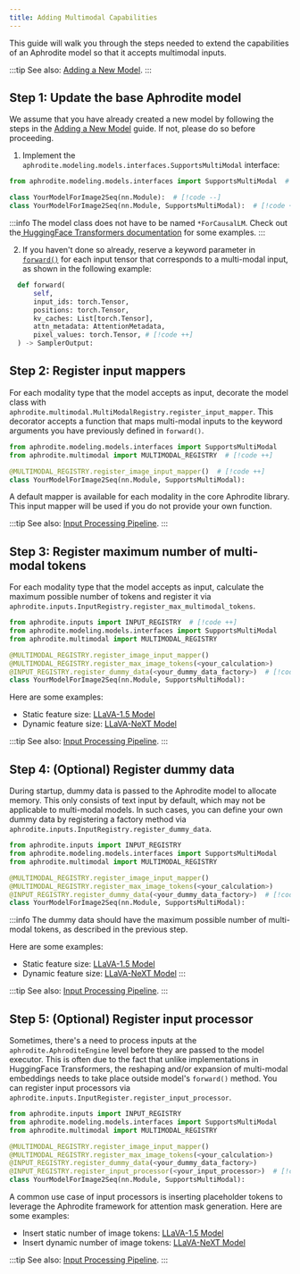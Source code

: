 ```yaml
---
title: Adding Multimodal Capabilities
---
```


This guide will walk you through the steps needed to extend the capabilities of an Aphrodite model so that it accepts multimodal inputs.

:::tip
See also: [Adding a New Model](/pages/developer/adding-model).
:::

## Step 1: Update the base Aphrodite model
We assume that you have already created a new model by following the steps in the [Adding a New Model](/pages/developer/adding-model) guide. If not, please do so before proceeding.

1. Implement the `aphrodite.modeling.models.interfaces.SupportsMultiModal` interface:

```py
from aphrodite.modeling.models.interfaces import SupportsMultiModal  # [!code ++]

class YourModelForImage2Seq(nn.Module):  # [!code --]
class YourModelForImage2Seq(nn.Module, SupportsMultiModal):  # [!code ++]
```

:::info
The model class does not have to be named `*ForCausalLM`. Check out the[ HuggingFace Transformers documentation](https://huggingface.co/docs/transformers/model_doc/auto#multimodal) for some examples.
:::

2. If you haven't done so already, reserve a keyword parameter in [`forward()`](https://pytorch.org/docs/stable/generated/torch.nn.Module.html#torch.nn.Module.forward) for each input tensor that corresponds to a multi-modal input, as shown in the following example:

```py
  def forward(
      self,
      input_ids: torch.Tensor,
      positions: torch.Tensor,
      kv_caches: List[torch.Tensor],
      attn_metadata: AttentionMetadata,
      pixel_values: torch.Tensor, # [!code ++]
  ) -> SamplerOutput:
```

## Step 2: Register input mappers
For each modality type that the model accepts as input, decorate the model class with `aphrodite.multimodal.MultiModalRegistry.register_input_mapper`. This decorator accepts a function that maps multi-modal inputs to the keyword arguments you have previously defined in `forward()`.

```py
from aphrodite.modeling.models.interfaces import SupportsMultiModal
from aphrodite.multimodal import MULTIMODAL_REGISTRY  # [!code ++]

@MULTIMODAL_REGISTRY.register_image_input_mapper()  # [!code ++]
class YourModelForImage2Seq(nn.Module, SupportsMultiModal):
```

A default mapper is available for each modality in the core Aphrodite library. This input mapper will be used if you do not provide your own function.

:::tip
See also: [Input Processing Pipeline](/pages/developer/input-processing).
:::

## Step 3: Register maximum number of multi-modal tokens

For each modality type that the model accepts as input, calculate the maximum possible number of tokens and register it via `aphrodite.inputs.InputRegistry.register_max_multimodal_tokens`.

```py
from aphrodite.inputs import INPUT_REGISTRY  # [!code ++]
from aphrodite.modeling.models.interfaces import SupportsMultiModal
from aphrodite.multimodal import MULTIMODAL_REGISTRY

@MULTIMODAL_REGISTRY.register_image_input_mapper()
@MULTIMODAL_REGISTRY.register_max_image_tokens(<your_calculation>)
@INPUT_REGISTRY.register_dummy_data(<your_dummy_data_factory>)  # [!code ++]
class YourModelForImage2Seq(nn.Module, SupportsMultiModal):
```

Here are some examples:

- Static feature size: [LLaVA-1.5 Model](https://github.com/PygmalionAI/aphrodite-engine/tree/main/aphrodite/modeling/models/llava.py)
- Dynamic feature size: [LLaVA-NeXT Model](https://github.com/PygmalionAI/aphrodite-engine/tree/main/aphrodite/modeling/models/llava_next.py)

:::tip
See also: [Input Processing Pipeline](/pages/developer/input-processing).
:::

## Step 4: (Optional) Register dummy data
During startup, dummy data is passed to the Aphrodite model to allocate memory. This only consists of text input by default, which may not be applicable to multi-modal models. In such cases, you can define your own dummy data by registering a factory method via `aphrodite.inputs.InputRegistry.register_dummy_data`.

```py
from aphrodite.inputs import INPUT_REGISTRY
from aphrodite.modeling.models.interfaces import SupportsMultiModal
from aphrodite.multimodal import MULTIMODAL_REGISTRY

@MULTIMODAL_REGISTRY.register_image_input_mapper()
@MULTIMODAL_REGISTRY.register_max_image_tokens(<your_calculation>)
@INPUT_REGISTRY.register_dummy_data(<your_dummy_data_factory>)  # [!code ++]
class YourModelForImage2Seq(nn.Module, SupportsMultiModal):
```

:::info
The dummy data should have the maximum possible number of multi-modal tokens, as described in the previous step.

Here are some examples:
- Static feature size: [LLaVA-1.5 Model](https://github.com/PygmalionAI/aphrodite-engine/tree/main/aphrodite/modeling/models/llava.py)
- Dynamic feature size: [LLaVA-NeXT Model](https://github.com/PygmalionAI/aphrodite-engine/tree/main/aphrodite/modeling/models/llava_next.py)
:::

:::tip
See also: [Input Processing Pipeline](/pages/developer/input-processing).
:::

## Step 5: (Optional) Register input processor
Sometimes, there's a need to process inputs at the `aphrodite.AphroditeEngine` level before they are passed to the model executor. This is often due to the fact that unlike implementations in HuggingFace Transformers, the reshaping and/or expansion of multi-modal embeddings needs to take place outside model's `forward()` method. You can register input processors via  `aphrodite.inputs.InputRegister.register_input_processor`.

```py
from aphrodite.inputs import INPUT_REGISTRY
from aphrodite.modeling.models.interfaces import SupportsMultiModal
from aphrodite.multimodal import MULTIMODAL_REGISTRY

@MULTIMODAL_REGISTRY.register_image_input_mapper()
@MULTIMODAL_REGISTRY.register_max_image_tokens(<your_calculation>)
@INPUT_REGISTRY.register_dummy_data(<your_dummy_data_factory>)
@INPUT_REGISTRY.register_input_processor(<your_input_processor>)  # [!code ++]
class YourModelForImage2Seq(nn.Module, SupportsMultiModal):
```

A common use case of input processors is inserting placeholder tokens to leverage the Aphrodite framework for attention mask generation. Here are some examples:

- Insert static number of image tokens: [LLaVA-1.5 Model](https://github.com/PygmalionAI/aphrodite-engine/tree/main/aphrodite/modeling/models/llava.py)
- Insert dynamic number of image tokens: [LLaVA-NeXT Model](https://github.com/PygmalionAI/aphrodite-engine/tree/main/aphrodite/modeling/models/llava_next.py)

:::tip
See also: [Input Processing Pipeline](/pages/developer/input-processing).
:::